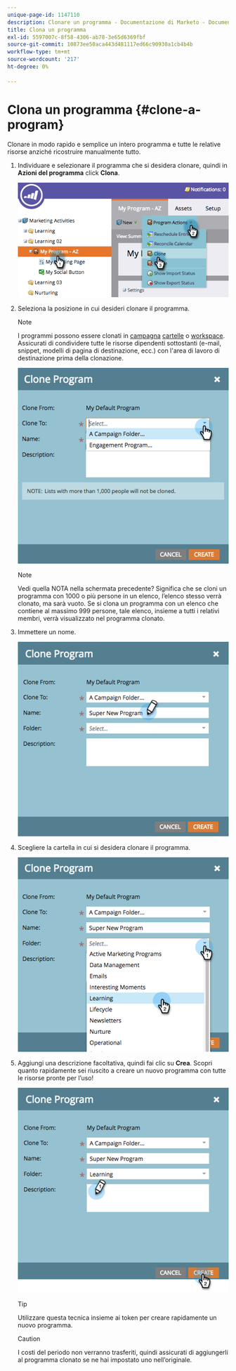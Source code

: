 ```yaml
---
unique-page-id: 1147110
description: Clonare un programma - Documentazione di Marketo - Documentazione del prodotto
title: Clona un programma
exl-id: 5597007c-8f58-4306-ab78-3e65d6369fbf
source-git-commit: 10873ee50aca443d481117ed66c90930a1cb4b4b
workflow-type: tm+mt
source-wordcount: '217'
ht-degree: 0%

---
```


# Clona un programma {#clone-a-program}

Clonare in modo rapido e semplice un intero programma e tutte le relative risorse anziché ricostruire manualmente tutto.

1. Individuare e selezionare il programma che si desidera clonare, quindi in **Azioni del programma** click **Clona**.

   ![](assets/image2014-9-5-14-3a31-3a49.png)

1. Seleziona la posizione in cui desideri clonare il programma.

   >[!NOTE]
   >
   >I programmi possono essere clonati in [campagna](/help/marketo/product-docs/core-marketo-concepts/miscellaneous/create-new-campaign-folder.md) [cartelle](/help/marketo/product-docs/core-marketo-concepts/miscellaneous/create-new-campaign-folder.md) o [workspace](/help/marketo/product-docs/administration/workspaces-and-person-partitions/create-a-new-workspace.md). Assicurati di condividere tutte le risorse dipendenti sottostanti (e-mail, snippet, modelli di pagina di destinazione, ecc.) con l&#39;area di lavoro di destinazione prima della clonazione.

   ![](assets/cloneto.png)

   >[!NOTE]
   >
   >Vedi quella NOTA nella schermata precedente? Significa che se cloni un programma con 1000 o più persone in un elenco, l’elenco stesso verrà clonato, ma sarà vuoto. Se si clona un programma con un elenco che contiene al massimo 999 persone, tale elenco, insieme a tutti i relativi membri, verrà visualizzato nel programma clonato.

1. Immettere un nome.

   ![](assets/cloneprogramname.png)

1. Scegliere la cartella in cui si desidera clonare il programma.

   ![](assets/choosefolderclone.png)

1. Aggiungi una descrizione facoltativa, quindi fai clic su **Crea**. Scopri quanto rapidamente sei riuscito a creare un nuovo programma con tutte le risorse pronte per l’uso!

   ![](assets/createclone.png)

   >[!TIP]
   >
   >Utilizzare questa tecnica insieme ai token per creare rapidamente un nuovo programma.

   >[!CAUTION]
   >
   >I costi del periodo non verranno trasferiti, quindi assicurati di aggiungerli al programma clonato se ne hai impostato uno nell’originale.
